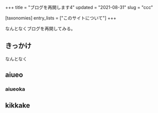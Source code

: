 +++
title = "ブログを再開します4"
updated = "2021-08-31"
slug = "ccc"

[taxonomies]
entry_lists = ["このサイトについて"]
+++

なんとなくブログを再開してみる。

## きっかけ

なんとなく

## aiueo

### aiueoka

## kikkake
